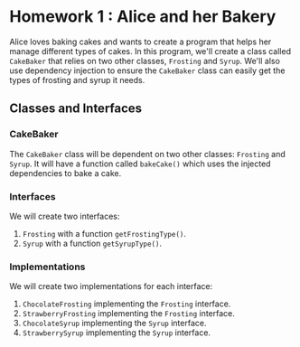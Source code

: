 # Homework 1 : Alice and her Bakery

Alice loves baking cakes and wants to create a program that helps her manage different types of cakes. In this program, we'll create a class called `CakeBaker` that relies on two other classes, `Frosting` and `Syrup`. We'll also use dependency injection to ensure the `CakeBaker` class can easily get the types of frosting and syrup it needs.

## Classes and Interfaces

### CakeBaker
The `CakeBaker` class will be dependent on two other classes: `Frosting` and `Syrup`. It will have a function called `bakeCake()` which uses the injected dependencies to bake a cake.

### Interfaces
We will create two interfaces:
1. `Frosting` with a function `getFrostingType()`.
2. `Syrup` with a function `getSyrupType()`.

### Implementations
We will create two implementations for each interface:
1. `ChocolateFrosting` implementing the `Frosting` interface.
2. `StrawberryFrosting` implementing the `Frosting` interface.
3. `ChocolateSyrup` implementing the `Syrup` interface.
4. `StrawberrySyrup` implementing the `Syrup` interface.